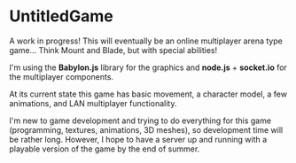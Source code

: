 # UntitledGame

A work in progress! This will eventually be an online multiplayer arena type game... Think Mount and Blade, but with special abilities!

I'm using the **Babylon.js** library for the graphics and **node.js** + **socket.io** for the multiplayer components.

At its current state this game has basic movement, a character model, a few animations, and LAN multiplayer functionality. 

I'm new to game development and trying to do everything for this game (programming, textures, animations, 3D meshes), so development time will be rather long. However, I hope to have a server up and running with a playable version of the game by the end of summer. 
